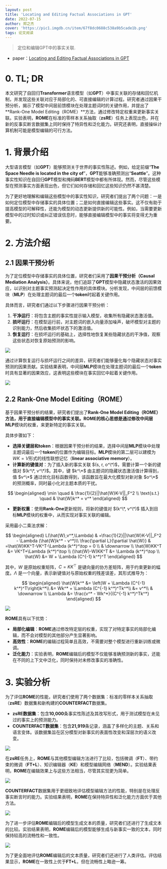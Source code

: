 ```yaml
---
layout: post
title: 'Locating and Editing Factual Associations in GPT'
date: 2022-07-15
author: 郑之杰
cover: 'https://pic1.imgdb.cn/item/67f8dc0688c538a9b5cade1b.png'
tags: 论文阅读
---
```


> 定位和编辑GPT中的事实关联.

- paper：[Locating and Editing Factual Associations in GPT](https://arxiv.org/abs/2202.05262)


# 0. TL; DR
本文研究了自回归**Transformer**语言模型（如**GPT**）中事实关联的存储和回忆机制，并发现这些关联对应于局部化的、可直接编辑的计算过程。研究者通过因果干预分析，揭示了模型中间层前馈模块在处理主题词时的关键作用，并提出了**Rank-One Model Editing（ROME）**方法，通过修改特定权重来更新事实关联。实验表明，**ROME**在标准的零样本关系抽取（**zsRE**）任务上表现出色，并在新的反事实断言数据集上同时保持了特异性和泛化能力。研究还表明，直接操纵计算机制可能是模型编辑的可行方法。

# 1. 背景介绍

大型语言模型（如**GPT**）能够预测关于世界的事实性陈述。例如，给定前缀“**The Space Needle is located in the city of**”，**GPT**能够准确预测出“**Seattle**”。这种事实性知识在自回归**GPT**模型和掩码**BERT**模型中都有所体现。然而，尽管这些模型在预测事实方面表现出色，但它们如何存储和回忆这些知识仍然不甚清楚。

为了更好地理解和编辑这些模型中的事实性知识，研究者们提出了两个问题：一是如何定位模型中存储事实的具体位置；二是如何直接编辑这些事实。这不仅有助于提高模型的可解释性，还能为模型的动态更新提供新的可能性。例如，当需要更新模型中的过时知识或纠正错误信息时，能够直接编辑模型中的事实将变得尤为重要。

# 2. 方法介绍

## 2.1 因果干预分析

为了定位模型中存储事实的具体位置，研究者们采用了**因果干预分析（Causal Mediation Analysis）**。具体来说，他们追踪了**GPT**模型中隐藏状态激活的因果效应，以识别对主题事实预测起决定性作用的具体模块。分析发现，中间层的前馈模块（**MLP**）在处理主题词的最后一个**token**时起着关键作用。

具体而言，研究者们通过以下步骤进行因果干预分析：
1. **干净运行**：将包含主题的事实性提示输入模型，收集所有隐藏状态激活值。
2. **损坏运行**：在模型运行前，对主题词的嵌入向量添加噪声，破坏模型对主题的识别能力，然后收集损坏状态下的激活值。
3. **恢复运行**：在损坏运行的基础上，选择性地恢复某些隐藏状态的干净值，观察这些状态对恢复原始预测的影响。

![](https://pic1.imgdb.cn/item/67f8ff3188c538a9b5cb3328.png)

通过计算恢复运行与损坏运行之间的差异，研究者们能够量化每个隐藏状态对事实预测的因果贡献。实验结果表明，中间层**MLP**模块在处理主题词的最后一个**token**时具有显著的因果效应，这表明这些模块在事实回忆中起着关键作用。

![](https://pic1.imgdb.cn/item/67f8ff4c88c538a9b5cb332f.png)

## 2.2 Rank-One Model Editing（ROME）

基于因果干预分析的结果，研究者们提出了**Rank-One Model Editing（ROME）**方法，用于直接编辑模型中的事实关联。**ROME**的核心思想是通过修改中间层**MLP**模块的权重，来更新特定的事实关联。

具体步骤如下：
- **选择关键层和token**：根据因果干预分析的结果，选择中间层**MLP**模块中处理主题词最后一个**token**的位置作为编辑目标。**MLP**模块的第二层可以建模为$WK=V$形式的线性联想记忆（**linear associative memory**）。
- **计算新的键值对**：为了插入新的事实关联 $(s, r, o^\*)$，需要计算一个新的键值对 $(k^\*, v^\*)$。其中，键 $k^\*$ 由主题词的隐藏状态激活值计算得到，值 $v^\*$ 通过优化目标函数得到，该函数旨在最大化模型对新对象 $o^\*$ 的预测概率，同时最小化对主题本质的干扰。

$$
\begin{aligned}
\min \quad & \frac{1}{2}||\hat{W}K-V||_F^2 \\
\text{s.t.} \quad & \hat{W}k^* = v^*
\end{aligned}
$$

- **更新权重**：使用**Rank-One**更新规则，将新的键值对 $(k^\*, v^\*)$ 插入到目标**MLP**模块的权重中，从而实现对事实关联的编辑。

采用最小二乘法求解：

$$
\begin{aligned}
L(\hat{W},v^*,\Lambda) & =\frac{1}{2}||\hat{W}K-V||_F^2 - \Lambda (\hat{W}k^* - v^*)\\
\frac{\partial L}{\partial \hat{W}} & =\hat{W}KK^T-VK^T-\Lambda (k^*)^\top = 0 \\
& \downarrow \\
\hat{W}KK^T &= VK^T+\Lambda (k^*)^\top \\
(\hat{W}-W)KK^T &= \Lambda (k^*)^\top \\
\hat{W} &= W + \Lambda (C^{-1} k^*)^T
\end{aligned}
$$

其中，$W$ 是原始权重矩阵，$C=KK^\top$ 是键向量的协方差矩阵，用于约束更新的幅度。$\Lambda$ 是一个向量，表示新键值对与原始权重的残差误差，其形式推导为：

$$
\begin{aligned}
\hat{W}k^* &= \left(W + \Lambda (C^{-1} k^*)^T\right)k^*\\
&= Wk^* + \Lambda (C^{-1} k^*)^Tk^*\\
&= v^*\\
& \downarrow \\
\Lambda &= \frac{v^* - Wk^*}{(C^{-1} k^*)^Tk^*}
\end{aligned}
$$

![](https://pic1.imgdb.cn/item/67f9154488c538a9b5cb3fde.png)


**ROME**具有以下优势：
- **局部化编辑**：**ROME**通过修改特定层的权重，实现了对特定事实的局部化编辑，而不会对模型的其他部分产生显著影响。
- **高效性**：**ROME**的编辑过程简单且高效，不需要对整个模型进行重新训练或微调。
- **泛化能力**：实验表明，**ROME**编辑后的模型不仅能够准确预测新的事实，还能在不同的上下文中泛化，同时保持对未修改事实的准确性。

# 3. 实验分析

为了评估**ROME**的性能，研究者们使用了两个数据集：标准的零样本关系抽取（**zsRE**）数据集和新构建的**COUNTERFACT**数据集。
- **zsRE数据集**：包含**10,000**条事实性陈述及其改写形式，用于测试模型在未见过的事实上的预测能力。
- **COUNTERFACT数据集**：包含**21,919**条记录，涵盖了多样化的主题、关系和语言变体。该数据集旨在区分模型对新事实的表面性改变和深层次的语义改变。

![](https://pic1.imgdb.cn/item/67f9178088c538a9b5cb4130.png)

在**zsRE**任务上，**ROME**与其他模型编辑方法进行了比较，包括微调（**FT**）、带约束的微调（**FT+L**）、知识编辑器（**KE**）和模型编辑网络（**MEND**）。实验结果表明，**ROME**在编辑效果上与这些方法相当，尽管其实现更为简单。

![](https://pic1.imgdb.cn/item/67f9174988c538a9b5cb410f.png)

**COUNTERFACT**数据集用于更细致地评估模型编辑方法的性能，特别是在处理反事实断言时的能力。实验结果表明，**ROME**在保持特异性和泛化能力方面优于其他方法。

![](https://pic1.imgdb.cn/item/67f9167888c538a9b5cb408f.png)

为了进一步评估**ROME**编辑后的模型生成文本的质量，研究者们还进行了生成文本的比较。实验结果表明，**ROME**编辑后的模型能够生成与新事实一致的文本，同时保持较高的流畅性和一致性。

![](https://pic1.imgdb.cn/item/67f917bc88c538a9b5cb414f.png)

为了更全面地评估**ROME**编辑后的文本质量，研究者们还进行了人类评估。评估结果显示，**ROME**在一致性上优于**FT+L**，但在流畅性上略逊一筹。
